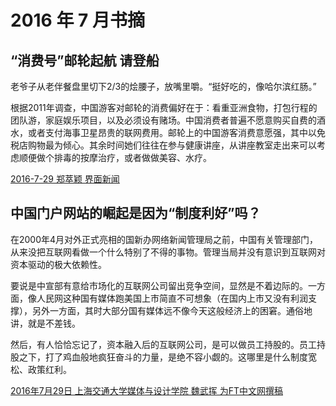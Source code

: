 # 2016 年 7 月书摘

## “消费号”邮轮起航 请登船

老爷子从老伴餐盘里切下2/3的烩腰子，放嘴里嚼。“挺好吃的，像哈尔滨红肠。”

根据2011年调查，中国游客对邮轮的消费偏好在于：看重亚洲食物，打包行程的团队游，家庭娱乐项目，以及必须设有赌场。中国消费者普遍不愿意购买自费的酒水，或者支付海事卫星昂贵的联网费用。邮轮上的中国游客消费意愿强，其中以免税店购物最为倾心。其余时间她们往往在参与健康讲座，从讲座教室走出来可以考虑顺便做个排毒的按摩治疗，或者做做美容、水疗。  

[2016-7-29 郑萃颖  界面新闻](https://mp.weixin.qq.com/s/kKGui2D4j1wAI_K-6a4ihw)

## 中国门户网站的崛起是因为“制度利好”吗？

在2000年4月对外正式亮相的国新办网络新闻管理局之前，中国有关管理部门，从来没把互联网看做一个什么特别了不得的事物。管理当局并没有意识到互联网对资本驱动的极大依赖性。

要说是中宣部有意给市场化的互联网公司留出竞争空间，显然是不着边际的。一方面，像人民网这种国有媒体跑美国上市简直不可想象（在国内上市又没有利润支撑），另外一方面，其时大部分国有媒体远不像今天这般经济上的困窘。通俗地讲，就是不差钱。

然后，有人恰恰忘记了，资本融入后的互联网公司，是可以做员工持股的。员工持股之下，打了鸡血般地疯狂奋斗的力量，是绝不容小觑的。这哪里是什么制度宽松、政策红利。

[2016年7月29日 上海交通大学媒体与设计学院 魏武挥 为FT中文网撰稿](http://www.ftchinese.com/story/001068693?full=y)